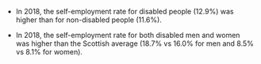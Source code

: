 * In 2018, the self-employment rate for disabled people (12.9%) was higher than for non-disabled people (11.6%). 

* In 2018, the self-employment rate for both disabled men and women was higher than the Scottish average (18.7% vs 16.0% for men and 8.5% vs 8.1% for women).

